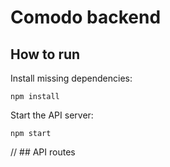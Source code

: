 # Comodo backend

## How to run

Install missing dependencies: 
```
npm install
```
Start the API server: 
```
npm start
```

// ## API routes
